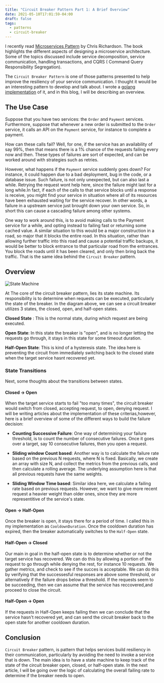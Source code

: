 ```yaml
---
title: "Circuit Breaker Pattern Part 1: A Brief Overview"
date: 2021-05-10T17:01:59-04:00
draft: false
tags:
  - patterns
  - circuit-breaker
---
```


I recently read [Microservices Pattern](https://www.amazon.ca/Microservices-Patterns-Examples-Java/dp/B07ZFZ4SJM/ref=sr_1_1?dchild=1&keywords=microservice+patterns&qid=1621115846&sr=8-1) by Chris Richardson. The book highlights the different aspects of designing a microservice architecture. Some of the topics discussed include service decomposition, service communication, handling transactions, and CQRS ( Command Query Responsibility Segregation).

The `Circuit Breaker Pattern` is one  of those patterns presented to help improve the resiliency of your service communication. I thought it would be an interesting pattern to develop and talk about. I wrote a [golang implementation](https://github.com/aelnahas/circuitbreaker) of it, and in this blog, I will be describing an overview.

## The Use Case

Suppose that you have two services: the `Order` and `Payment` services. Furthermore, suppose that whenever a new order is submitted to the `Order` service, it calls an API on the `Payment` service, for instance to complete a payment. 

How can these calls fail? Well, for one, if the service has an availability of say 99%, then that means there is a 1% chance of the requests failing every now and then. These types of failures are sort of expected, and can be worked around with strategies such as retries. 

However, what happens if the `Payment` service suddenly goes down? For instance, it could happen due to a bad deployment, bug in the code, or a database issue. Such failure, is not only unexpected, but can also last a while. Retrying the request wont help here, since the failure might last for a long while.In fact, if each of the calls to that service blocks until a response is receive, you might find your service in situation where all of its resources have been exhausted waiting for the service recover. In other words, a failure in a upstream service just brought down your own service. So, in short this can cause a cascading failure among other systems.

One way to work around this, is to avoid making calls to the Payment service for a while, and opting instead to failing fast or returning some cached value. A similar situation to this would be a major construction in a road, so major that it blocks the entire road. In this situation, rather than allowing further traffic into this road and cause a potential traffic backups, it would be better to block entrance to that particular road from the entrances. You block the roads until it has been cleared, and only then bring back the traffic. That is the same idea behind the `Circuit Breaker` pattern.

## Overview 

![State Machine](/img/diagrams/state_machine.svg)

At The core of the circuit breaker pattern, lies its state machine. Its responsibility is to determine when requests can be executed, particularly the state of the breaker. In the diagram above, we can see a circuit breaker utilizes 3 states, the closed, open, and half-open states.

**Closed State** : This is the normal state, during which request are being executed.

**Open State**:  In this state the breaker is "open", and is no longer letting the requests go through, it stays in this state for some timeout duration.

**Half-Open State**: This is kind of a hysteresis state. The idea here is preventing the circuit from immediately switching back to the closed state when the target service hasnt recovered yet.

### State Transitions

Next, some thoughts about the transitions between states.

#### Closed -> Open

When the target service starts to fail "too many times", the circuit breaker would switch from closed, accepting request, to open, denying request. I will be writing articles about the implementation of these criterias,however, here is a brief overview of some of the different ways to build the failure decision:

- **Counting Successive Failure**: One way of determining your failure threshold, is to count the number of consecutive failures. Once it goes over a target, say 10 consecutive failures, then you open a request.

- **Sliding window Count based**: Another way is to calculate the failure rate based on the previous N requests, where N is fixed. Basically, we create an array with size N, and collect the metrics from the previous calls, and then calculate a rolling average. The underlying assumption here is that all previous requests have the same weights. 

- **Sliding Window Time based**: Similar idea here, we calculate a failing rate based on previous requests. However, we want to give more recent request a heavier weight than older ones, since they are more representitive of the service's state.

#### Open -> Half-Open
Once the breaker is open, it stays there for a period of time. I called this in my implementation as `CooldownDuration`. Once the cooldown duration has expired, then the breaker automatically switches to the `Half-Open` state.

#### Half-Open -> Closed

Our main in goal in the half-open state is to determine whether or not the target service has recovered. We can do this by allowing a portion of the request to go through while denying the rest, for instance 10 requests. We gather metrics, and check to see if the succes is acceptable. We can do this by verifying that the successesful responses are above some threshold, or alternatively if the failure drops below a threshold. If the requests seem to be succeeding, then we can assume that the service has reccovered,and proceed to close the circuit.


#### Half-Open -> Open

If the requests in Half-Open keeps failing then we can conclude that the service hasn't recovered yet, and can send the circuit breaker back to the open state for another cooldown duration.


## Conclusion

`Circuit Breaker` pattern, is  pattern that helps services build resiliency in their communication, particularly by avoiding the need to invoke a service that is down. The main idea is to have a state machine to keep track of the state of the circuit breaker open, closed, or half-open state. In the next article, I will be going over the logic of calculating the overall failing rate to determine if the breaker needs to open.